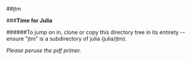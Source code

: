 ##jtm

###**Time for Julia**

######To jump on in, clone or copy this directory tree in its entirety -- ensure "jtm" is a subdirectory of julia (julia/jtm).

*Please peruse the pdf primer.*